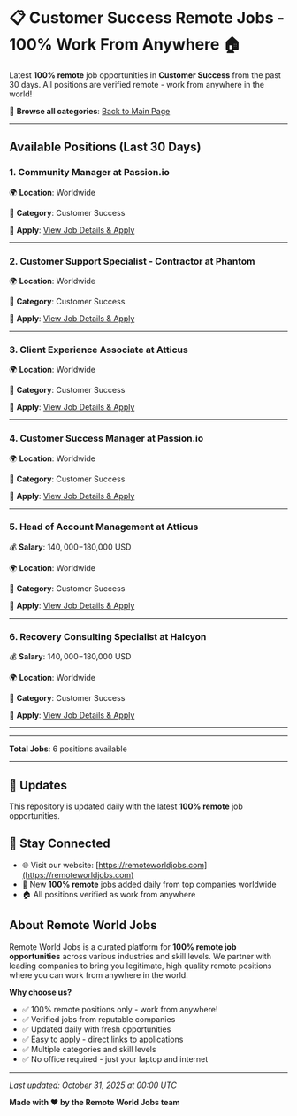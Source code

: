 # 📋 Customer Success Remote Jobs - 100% Work From Anywhere 🏠

Latest **100% remote** job opportunities in **Customer Success** from the past 30 days. All positions are verified remote - work from anywhere in the world!

🔗 **Browse all categories**: [Back to Main Page](README.md)

---

## Available Positions (Last 30 Days)

### 1. Community Manager at Passion.io

🌍 **Location**: Worldwide

📍 **Category**: Customer Success

🔗 **Apply**: [View Job Details & Apply](https://remoteworldjobs.com/community-manager-passion-io)

---

### 2. Customer Support Specialist - Contractor at Phantom

🌍 **Location**: Worldwide

📍 **Category**: Customer Success

🔗 **Apply**: [View Job Details & Apply](https://remoteworldjobs.com/customer-support-specialist-contractor-pantom)

---

### 3. Client Experience Associate at Atticus

🌍 **Location**: Worldwide

📍 **Category**: Customer Success

🔗 **Apply**: [View Job Details & Apply](https://remoteworldjobs.com/client-experience-associate-atticus)

---

### 4. Customer Success Manager at Passion.io

🌍 **Location**: Worldwide

📍 **Category**: Customer Success

🔗 **Apply**: [View Job Details & Apply](https://remoteworldjobs.com/customer-success-manager-passion-io)

---

### 5. Head of Account Management at Atticus

💰 **Salary**: $140,000-$180,000 USD

🌍 **Location**: Worldwide

📍 **Category**: Customer Success

🔗 **Apply**: [View Job Details & Apply](https://remoteworldjobs.com/head-of-account-management-atticus)

---

### 6. Recovery Consulting Specialist at Halcyon

💰 **Salary**: $140,000-$180,000 USD

🌍 **Location**: Worldwide

📍 **Category**: Customer Success

🔗 **Apply**: [View Job Details & Apply](https://remoteworldjobs.com/recovery-consulting-specialist-halcyon)

---


---

**Total Jobs**: 6 positions available

---

## 🔄 Updates

This repository is updated daily with the latest **100% remote** job opportunities.

## 📧 Stay Connected

- 🌐 Visit our website: [https://remoteworldjobs.com](https://remoteworldjobs.com)
- 💼 New **100% remote** jobs added daily from top companies worldwide
- 🏠 All positions verified as work from anywhere

## About Remote World Jobs

Remote World Jobs is a curated platform for **100% remote job opportunities** across various industries and skill levels. We partner with leading companies to bring you legitimate, high quality remote positions where you can work from anywhere in the world.

**Why choose us?**
- ✅ 100% remote positions only - work from anywhere!
- ✅ Verified jobs from reputable companies
- ✅ Updated daily with fresh opportunities
- ✅ Easy to apply - direct links to applications
- ✅ Multiple categories and skill levels
- ✅ No office required - just your laptop and internet

---

_Last updated: October 31, 2025 at 00:00 UTC_

**Made with ❤️ by the Remote World Jobs team**
